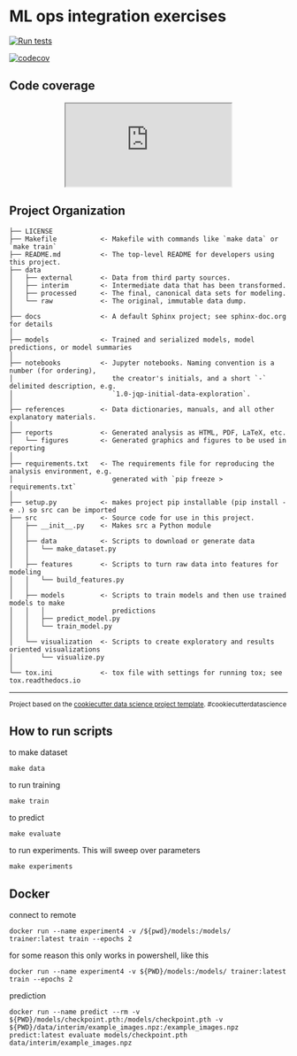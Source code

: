 ML ops integration exercises
==============================
[![Run tests](https://github.com/AndreasLH/cookie_test/actions/workflows/tests.yml/badge.svg)](https://github.com/AndreasLH/cookie_test/actions/workflows/tests.yml)

[![codecov](https://codecov.io/gh/AndreasLH/cookie_test/branch/master/graph/badge.svg?token=26VVCWLVOQ)](https://codecov.io/gh/AndreasLH/cookie_test)

## Code coverage
<center>
<iframe src="https://codecov.io/gh/AndreasLH/cookie_test/branch/master/graphs/tree.svg?token=26VVCWLVOQ" title='cov'> </iframe>
</center>


Project Organization
------------

    ├── LICENSE
    ├── Makefile           <- Makefile with commands like `make data` or `make train`
    ├── README.md          <- The top-level README for developers using this project.
    ├── data
    │   ├── external       <- Data from third party sources.
    │   ├── interim        <- Intermediate data that has been transformed.
    │   ├── processed      <- The final, canonical data sets for modeling.
    │   └── raw            <- The original, immutable data dump.
    │
    ├── docs               <- A default Sphinx project; see sphinx-doc.org for details
    │
    ├── models             <- Trained and serialized models, model predictions, or model summaries
    │
    ├── notebooks          <- Jupyter notebooks. Naming convention is a number (for ordering),
    │                         the creator's initials, and a short `-` delimited description, e.g.
    │                         `1.0-jqp-initial-data-exploration`.
    │
    ├── references         <- Data dictionaries, manuals, and all other explanatory materials.
    │
    ├── reports            <- Generated analysis as HTML, PDF, LaTeX, etc.
    │   └── figures        <- Generated graphics and figures to be used in reporting
    │
    ├── requirements.txt   <- The requirements file for reproducing the analysis environment, e.g.
    │                         generated with `pip freeze > requirements.txt`
    │
    ├── setup.py           <- makes project pip installable (pip install -e .) so src can be imported
    ├── src                <- Source code for use in this project.
    │   ├── __init__.py    <- Makes src a Python module
    │   │
    │   ├── data           <- Scripts to download or generate data
    │   │   └── make_dataset.py
    │   │
    │   ├── features       <- Scripts to turn raw data into features for modeling
    │   │   └── build_features.py
    │   │
    │   ├── models         <- Scripts to train models and then use trained models to make
    │   │   │                 predictions
    │   │   ├── predict_model.py
    │   │   └── train_model.py
    │   │
    │   └── visualization  <- Scripts to create exploratory and results oriented visualizations
    │       └── visualize.py
    │
    └── tox.ini            <- tox file with settings for running tox; see tox.readthedocs.io


--------

<p><small>Project based on the <a target="_blank" href="https://drivendata.github.io/cookiecutter-data-science/">cookiecutter data science project template</a>. #cookiecutterdatascience</small></p>


## How to run scripts

to make dataset

```make data```

to run training

```make train```

to predict

```
make evaluate
```

to run experiments. This will sweep over parameters

```
make experiments
```

## Docker
connect to remote
```
docker run --name experiment4 -v /${pwd}/models:/models/ trainer:latest train --epochs 2
```

for some reason this only works in powershell, like this
```
docker run --name experiment4 -v ${PWD}/models:/models/ trainer:latest train --epochs 2
```

prediction
```
docker run --name predict --rm -v ${PWD}/models/checkpoint.pth:/models/checkpoint.pth -v ${PWD}/data/interim/example_images.npz:/example_images.npz predict:latest evaluate models/checkpoint.pth data/interim/example_images.npz
```